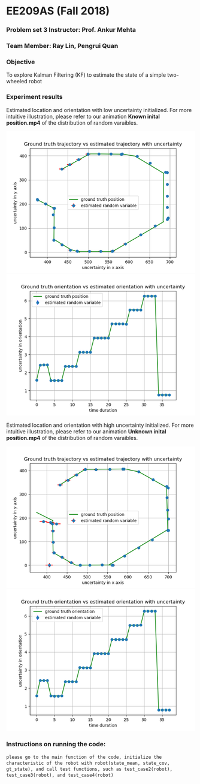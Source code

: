 # EE209AS (Fall 2018)
### Problem set 3	Instructor: Prof. Ankur Mehta
### Team Member: Ray Lin, Pengrui Quan


### Objective
To explore Kalman Filtering (KF) to estimate the state of a simple two-wheeled robot

### Experiment results

Estimated location and orientation with low uncertainty initialized. For more intuitive illustration, please refer to our animation **Known inital position.mp4** of the distribution of random varaibles.

![](./images/Figure_1.png)
![](./images/Figure_2.png)


Estimated location and orientation with high uncertainty initialized. For more intuitive illustration, please refer to our animation **Unknown inital position.mp4** of the distribution of random varaibles.

![](./images/Figure_3.png)
![](./images/Figure_4.png)

### Instructions on running the code:
	
	please go to the main function of the code, initialize the characteristic of the robot with robot(state_mean, state_cov, gt_state), and call test functions, such as test_case2(robot), test_case3(robot), and test_case4(robot)

